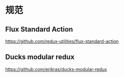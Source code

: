 # 规范

## Flux Standard Action

<https://github.com/redux-utilities/flux-standard-action>

## Ducks modular redux

<https://github.com/erikras/ducks-modular-redux>
